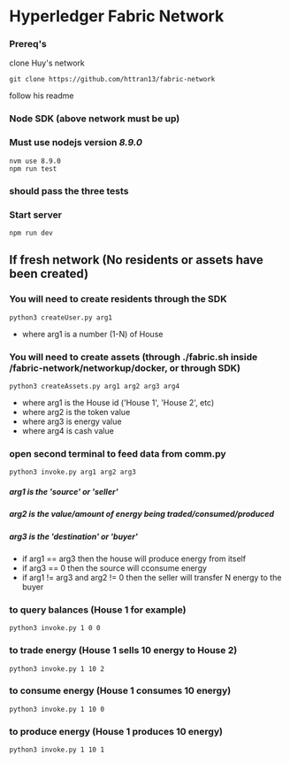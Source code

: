 # Hyperledger Fabric Network

### Prereq's
clone Huy's network
```
git clone https://github.com/httran13/fabric-network
```
follow his readme

### Node SDK (above network must be up)
### Must use nodejs version *8.9.0*
```
nvm use 8.9.0 
npm run test
```
### should pass the three tests

### Start server
```
npm run dev
```
## If fresh network (No residents or assets have been created)
### You will need to create residents through the SDK
```
python3 createUser.py arg1
```
* where arg1 is a number (1-N) of House

### You will need to create assets (through ./fabric.sh inside /fabric-network/networkup/docker, or through SDK)
```
python3 createAssets.py arg1 arg2 arg3 arg4
```
* where arg1 is the House id ('House 1', 'House 2', etc)
* where arg2 is the token value
* where arg3 is energy value
* where arg4 is cash value

### open second terminal to feed data from comm.py
```
python3 invoke.py arg1 arg2 arg3
```
  
##### arg1 is the 'source' or 'seller'
##### arg2 is the value/amount of energy being traded/consumed/produced
##### arg3 is the 'destination' or 'buyer'
  
* if arg1 == arg3 then the house will produce energy from itself
* if arg3 == 0 then the source will cconsume energy
* if arg1 != arg3 and arg2 != 0 then the seller will transfer N energy to the buyer

### to query balances (House 1 for example)
```
python3 invoke.py 1 0 0
```

### to trade energy (House 1 sells 10 energy to House 2)
```
python3 invoke.py 1 10 2
```

### to consume energy (House 1 consumes 10 energy)
```
python3 invoke.py 1 10 0
```
### to produce energy (House 1 produces 10 energy)
```
python3 invoke.py 1 10 1
```
